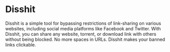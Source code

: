 # Disshit
Disshit is a simple tool for bypassing restrictions of link-sharing on various websites, including social media platforms like Facebook and Twitter. With Disshit, you can share any website, torrent, or download link with others without being blocked. No more spaces in URLs. Disshit makes your banned links clickable.